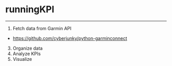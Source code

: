 # runningKPI
----

1. Fetch data from Garmin API
  * https://github.com/cyberjunky/python-garminconnect 
3. Organize data 
4. Analyze KPIs
5. Visualize
